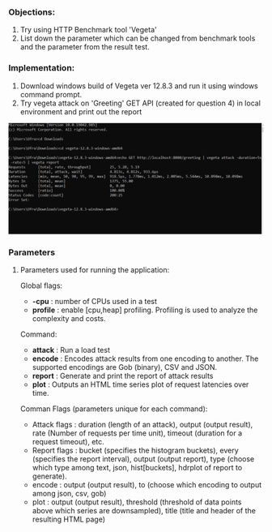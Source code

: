 ### Objections:
1. Try using HTTP Benchmark tool 'Vegeta'
2. List down the parameter which can be changed from benchmark tools and the parameter from the result test.

### Implementation:
1. Download windows build of Vegeta ver 12.8.3 and run it using windows command prompt.
2. Try vegeta attack on 'Greeting' GET API (created for question 4) in local environment and print out the report

![Image](https://github.com/ufra94/SRIN-Test/blob/main/Question%203%20-%20Trying%20Vegeta/Screenshot3.PNG)

### Parameters
1. Parameters used for running the application:

    Global flags:
      * **-cpu** : number of CPUs used in a test
      * **profile** : enable [cpu,heap] profiling. Profiling is used to analyze the complexity and costs. <br /> 
     
    Command:
      * **attack** : Run a load test
      * **encode** : Encodes attack results from one encoding to another. The supported encodings are Gob (binary), CSV and JSON.
      * **report** : Generate and print the report of attack results 
      * **plot** : Outputs an HTML time series plot of request latencies over time.  

    Comman Flags (parameters unique for each command):
      *  Attack flags : duration (length of an attack), output (output result), rate (Number of requests per time unit), timeout (duration for a request timeout), etc.
      *  Report flags : bucket (specifies the histogram buckets), every (specifies the report interval), output (output report), type (choose which type among text, json, hist[buckets], hdrplot of report to generate).
      *  encode : output (output result), to (choose which encoding to output among json, csv, gob)
      *  plot : output (output result), threshold (threshold of data points above which series are downsampled), title (title and header of the resulting HTML page)
    
   
 
